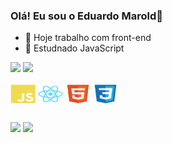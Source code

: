 ### Olá! Eu sou o Eduardo Marold👋

- 🔭 Hoje trabalho com front-end
- 🌱 Estudnado JavaScript

<div>
  <img height="180em" src="https://github-readme-stats.vercel.app/api?username=eduardomarold&show_icons=true&theme=dark&include_allcommits=ture&count_private=ture"/>  
  <img height="180em" src="https://github-readme-stats.vercel.app/api/top-langs/?username=eduardomarold&layout=compact&langs_count=16&theme=dark"/>
</div>

<div>
  <div style="display: inline_block"><br>
  <img align="center" alt="Rafa-Js" height="30" width="40" src="https://raw.githubusercontent.com/devicons/devicon/master/icons/javascript/javascript-plain.svg">
  <img align="center" alt="Rafa-React" height="30" width="40" src="https://raw.githubusercontent.com/devicons/devicon/master/icons/react/react-original.svg">
  <img align="center" alt="Rafa-HTML" height="30" width="40" src="https://raw.githubusercontent.com/devicons/devicon/master/icons/html5/html5-original.svg">
  <img align="center" alt="Rafa-CSS" height="30" width="40" src="https://raw.githubusercontent.com/devicons/devicon/master/icons/css3/css3-original.svg">
</div>
  
  
  ##
  
  <div> 
  <a href="https://www.instagram.com/eduardo_marold/" target="_blank"><img src="https://img.shields.io/badge/-Instagram-%23E4405F?style=for-the-badge&logo=instagram&logoColor=white" target="_blank"></a>
  <a href="https://www.linkedin.com/in/eduardo-marold-4596ab23a/" target="_blank"><img src="https://img.shields.io/badge/-LinkedIn-%230077B5?style=for-the-badge&logo=linkedin&logoColor=white" target="_blank"></a> 
  
</div>
